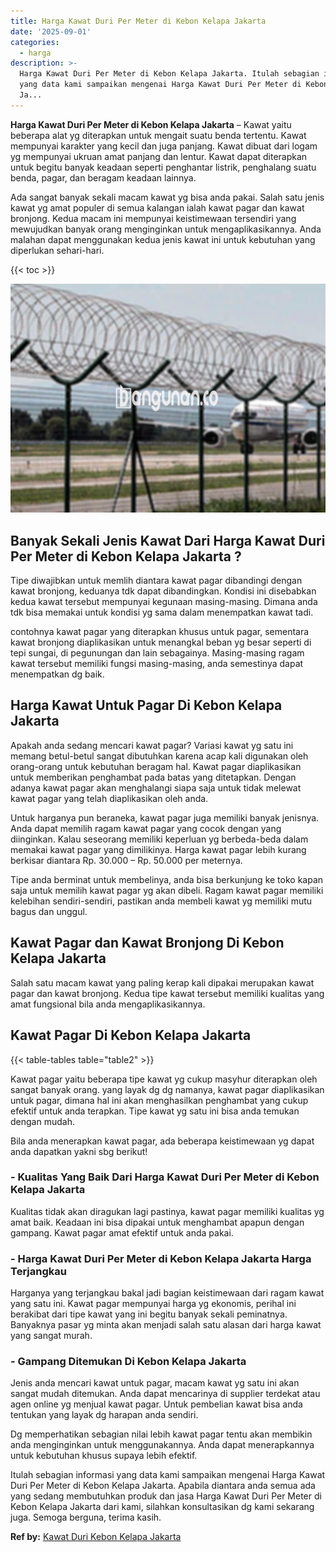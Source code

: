 ```yaml
---
title: Harga Kawat Duri Per Meter di Kebon Kelapa Jakarta
date: '2025-09-01'
categories:
  - harga
description: >-
  Harga Kawat Duri Per Meter di Kebon Kelapa Jakarta. Itulah sebagian informasi
  yang data kami sampaikan mengenai Harga Kawat Duri Per Meter di Kebon Kelapa
  Ja...
---
```


**Harga Kawat Duri Per Meter di Kebon Kelapa Jakarta** – Kawat yaitu beberapa alat yg diterapkan untuk mengait suatu benda tertentu. Kawat mempunyai karakter yang kecil dan juga panjang. Kawat dibuat dari logam yg mempunyai ukruan amat panjang dan lentur. Kawat dapat diterapkan untuk begitu banyak keadaan seperti penghantar listrik, penghalang suatu benda, pagar, dan beragam keadaan lainnya.

Ada sangat banyak sekali macam kawat yg bisa anda pakai. Salah satu jenis kawat yg amat populer di semua kalangan ialah kawat pagar dan kawat bronjong. Kedua macam ini mempunyai keistimewaan tersendiri yang mewujudkan banyak orang menginginkan untuk mengaplikasikannya. Anda malahan dapat menggunakan kedua jenis kawat ini untuk kebutuhan yang diperlukan sehari-hari.

{{< toc >}}

![Harga Kawat Duri Per Meter di Kebon Kelapa Jakarta](/images/jual-kawat-murah35.png)

## Banyak Sekali Jenis Kawat Dari Harga Kawat Duri Per Meter di Kebon Kelapa Jakarta ?

Tipe diwajibkan untuk memlih diantara kawat pagar dibandingi dengan kawat bronjong, keduanya tdk dapat dibandingkan. Kondisi ini disebabkan kedua kawat tersebut mempunyai kegunaan masing-masing. Dimana anda tdk bisa memakai untuk kondisi yg sama dalam menempatkan kawat tadi.

contohnya kawat pagar yang diterapkan khusus untuk pagar, sementara kawat bronjong diaplikasikan untuk menangkal beban yg besar seperti di tepi sungai, di pegunungan dan lain sebagainya. Masing-masing ragam kawat tersebut memiliki fungsi masing-masing, anda semestinya dapat menempatkan dg baik.

## Harga Kawat Untuk Pagar Di Kebon Kelapa Jakarta

Apakah anda sedang mencari kawat pagar? Variasi kawat yg satu ini memang betul-betul sangat dibutuhkan karena acap kali digunakan oleh orang-orang untuk kebutuhan beragam hal. Kawat pagar diaplikasikan untuk memberikan penghambat pada batas yang ditetapkan. Dengan adanya kawat pagar akan menghalangi siapa saja untuk tidak melewat kawat pagar yang telah diaplikasikan oleh anda.

Untuk harganya pun beraneka, kawat pagar juga memiliki banyak jenisnya. Anda dapat memilih ragam kawat pagar yang cocok dengan yang diinginkan. Kalau seseorang memiliki keperluan yg berbeda-beda dalam memakai kawat pagar yang dimilikinya. Harga kawat pagar lebih kurang berkisar diantara Rp. 30.000 – Rp. 50.000 per meternya.

Tipe anda berminat untuk membelinya, anda bisa berkunjung ke toko kapan saja untuk memilih kawat pagar yg akan dibeli. Ragam kawat pagar memiliki kelebihan sendiri-sendiri, pastikan anda membeli kawat yg memiliki mutu bagus dan unggul.

## Kawat Pagar dan Kawat Bronjong Di Kebon Kelapa Jakarta

Salah satu macam kawat yang paling kerap kali dipakai merupakan kawat pagar dan kawat bronjong. Kedua tipe kawat tersebut memiliki kualitas yang amat fungsional bila anda mengaplikasikannya.

## Kawat Pagar Di Kebon Kelapa Jakarta

{{< table-tables table="table2" >}}

Kawat pagar yaitu beberapa tipe kawat yg cukup masyhur diterapkan oleh sangat banyak orang. yang layak dg dg namanya, kawat pagar diaplikasikan untuk pagar, dimana hal ini akan menghasilkan penghambat yang cukup efektif untuk anda terapkan. Tipe kawat yg satu ini bisa anda temukan dengan mudah.

Bila anda menerapkan kawat pagar, ada beberapa keistimewaan yg dapat anda dapatkan yakni sbg berikut!

### \- Kualitas Yang Baik Dari Harga Kawat Duri Per Meter di Kebon Kelapa Jakarta

Kualitas tidak akan diragukan lagi pastinya, kawat pagar memiliki kualitas yg amat baik. Keadaan ini bisa dipakai untuk menghambat apapun dengan gampang. Kawat pagar amat efektif untuk anda pakai.

### \- Harga Kawat Duri Per Meter di Kebon Kelapa Jakarta Harga Terjangkau

Harganya yang terjangkau bakal jadi bagian keistimewaan dari ragam kawat yang satu ini. Kawat pagar mempunyai harga yg ekonomis, perihal ini berakibat dari tipe kawat yang ini begitu banyak sekali peminatnya. Banyaknya pasar yg minta akan menjadi salah satu alasan dari harga kawat yang sangat murah.

### \- Gampang Ditemukan Di Kebon Kelapa Jakarta

Jenis anda mencari kawat untuk pagar, macam kawat yg satu ini akan sangat mudah ditemukan. Anda dapat mencarinya di supplier terdekat atau agen online yg menjual kawat pagar. Untuk pembelian kawat bisa anda tentukan yang layak dg harapan anda sendiri.

Dg memperhatikan sebagian nilai lebih kawat pagar tentu akan membikin anda menginginkan untuk menggunakannya. Anda dapat menerapkannya untuk kebutuhan khusus supaya lebih efektif.

Itulah sebagian informasi yang data kami sampaikan mengenai Harga Kawat Duri Per Meter di Kebon Kelapa Jakarta. Apabila diantara anda semua ada yang sedang membutuhkan produk dan jasa Harga Kawat Duri Per Meter di Kebon Kelapa Jakarta dari kami, silahkan konsultasikan dg kami sekarang juga. Semoga berguna, terima kasih.

**Ref by:** [Kawat Duri Kebon Kelapa Jakarta](https://id.wikipedia.org/wiki/Kawat)
